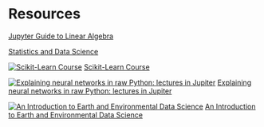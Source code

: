 # Resources

[Jupyter Guide to Linear Algebra](https://bvanderlei.github.io/jupyter-guide-to-linear-algebra/)

[Statistics and Data Science](http://theoryandpractice.org/stats-ds-book/)

[![Scikit-Learn Course](https://inria.github.io/scikit-learn-mooc/_static/scikit-learn-logo.png)](https://inria.github.io/scikit-learn-mooc/) [Scikit-Learn Course](https://inria.github.io/scikit-learn-mooc/)

[![Explaining neural networks in raw Python: lectures in Jupiter](https://bronwojtek.github.io/neuralnets-in-raw-python/_static/koh.png)](https://bronwojtek.github.io/neuralnets-in-raw-python/docs/) [Explaining neural networks in raw Python: lectures in Jupiter](https://bronwojtek.github.io/neuralnets-in-raw-python/docs/)


[![An Introduction to Earth and Environmental Data Science](https://earth-env-data-science.github.io/images/logo/eeds-logo.png)](https://earth-env-data-science.github.io/) [An Introduction to Earth and Environmental Data Science](https://earth-env-data-science.github.io/)

